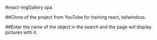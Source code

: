 #react-imgGallery spa.

##Clone of the project from YouTube for training react, tailwindcss.

##Enter the name of the object in the search and the page will display pictures with it.
